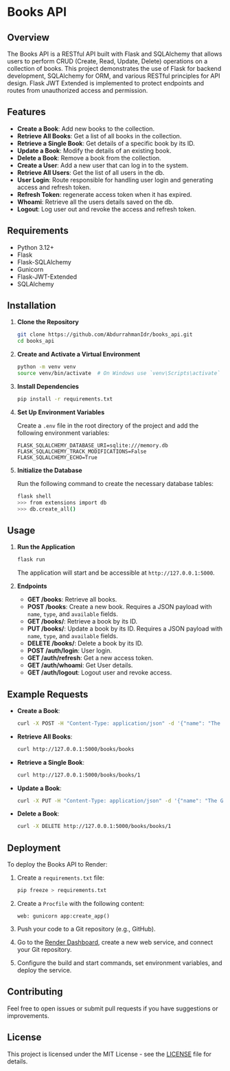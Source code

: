 # Books API

## Overview

The Books API is a RESTful API built with Flask and SQLAlchemy that allows users to perform CRUD (Create, Read, Update, Delete) operations on a collection of books. This project demonstrates the use of Flask for backend development, SQLAlchemy for ORM, and various RESTful principles for API design.
Flask JWT Extended is implemented to protect endpoints and routes from unauthorized access and permission. 

## Features

- **Create a Book**: Add new books to the collection.
- **Retrieve All Books**: Get a list of all books in the collection.
- **Retrieve a Single Book**: Get details of a specific book by its ID.
- **Update a Book**: Modify the details of an existing book.
- **Delete a Book**: Remove a book from the collection.
- **Create a User**: Add a new user that can log in to the system.
- **Retrieve All Users**: Get the list of all users in the db.
- **User Login**: Route responsible for handling user login and generating access and refresh token.
- **Refresh Token**: regenerate access token when it has expired.
- **Whoami**: Retrieve all the users details saved on the db.
- **Logout**: Log user out and revoke the access and refresh token.

## Requirements

- Python 3.12+
- Flask
- Flask-SQLAlchemy
- Gunicorn
- Flask-JWT-Extended
- SQLAlchemy

## Installation

1. **Clone the Repository**

   ```bash
   git clone https://github.com/AbdurrahmanIdr/books_api.git
   cd books_api
   ```

2. **Create and Activate a Virtual Environment**

   ```bash
   python -m venv venv
   source venv/bin/activate  # On Windows use `venv\Scripts\activate`
   ```

3. **Install Dependencies**

   ```bash
   pip install -r requirements.txt
   ```

4. **Set Up Environment Variables**

   Create a `.env` file in the root directory of the project and add the following environment variables:

   ```
   FLASK_SQLALCHEMY_DATABASE_URI=sqlite:///memory.db
   FLASK_SQLALCHEMY_TRACK_MODIFICATIONS=False
   FLASK_SQLALCHEMY_ECHO=True
   ```

5. **Initialize the Database**

   Run the following command to create the necessary database tables:

   ```bash
   flask shell
   >>> from extensions import db
   >>> db.create_all()
   ```

## Usage

1. **Run the Application**

   ```bash
   flask run
   ```

   The application will start and be accessible at `http://127.0.0.1:5000`.

2. **Endpoints**

   - **GET /books**: Retrieve all books.
   - **POST /books**: Create a new book. Requires a JSON payload with `name`, `type`, and `available` fields.
   - **GET /books/<id>**: Retrieve a book by its ID.
   - **PUT /books/<id>**: Update a book by its ID. Requires a JSON payload with `name`, `type`, and `available` fields.
   - **DELETE /books/<id>**: Delete a book by its ID.
   - **POST /auth/login**: User login.
   - **GET /auth/refresh**: Get a new access token.
   - **GET /auth/whoami**: Get User details.
   - **GET /auth/logout**: Logout user and revoke access.

## Example Requests

- **Create a Book**:

   ```bash
   curl -X POST -H "Content-Type: application/json" -d '{"name": "The Great Gatsby", "type": "fiction", "available": "true"}' http://127.0.0.1:5000/books/books
   ```

- **Retrieve All Books**:

   ```bash
   curl http://127.0.0.1:5000/books/books
   ```

- **Retrieve a Single Book**:

   ```bash
   curl http://127.0.0.1:5000/books/books/1
   ```

- **Update a Book**:

   ```bash
   curl -X PUT -H "Content-Type: application/json" -d '{"name": "The Great Gatsby", "type": "classic", "available": "true"}' http://127.0.0.1:5000/books/books/1
   ```

- **Delete a Book**:

   ```bash
   curl -X DELETE http://127.0.0.1:5000/books/books/1
   ```

## Deployment

To deploy the Books API to Render:

1. Create a `requirements.txt` file:

   ```bash
   pip freeze > requirements.txt
   ```

2. Create a `Procfile` with the following content:

   ```
   web: gunicorn app:create_app()
   ```

3. Push your code to a Git repository (e.g., GitHub).

4. Go to the [Render Dashboard](https://dashboard.render.com/), create a new web service, and connect your Git repository.

5. Configure the build and start commands, set environment variables, and deploy the service.

## Contributing

Feel free to open issues or submit pull requests if you have suggestions or improvements.

## License

This project is licensed under the MIT License - see the [LICENSE](LICENSE) file for details.

